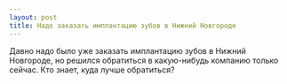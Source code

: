 ```yaml
---
layout: post 
title: Надо заказать имплантацию зубов в Нижний Новгороде 
--- 
```

Давно надо было уже заказать имплантацию зубов в Нижний Новгороде, но решился обратиться в какую-нибудь компанию только сейчас. Кто знает, куда лучше обратиться?